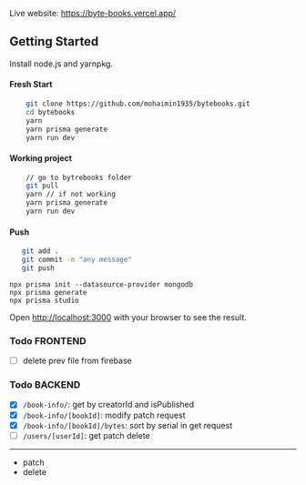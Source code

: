 Live website: https://byte-books.vercel.app/

## Getting Started

Install node.js and yarnpkg.

#### Fresh Start

```bash
    git clone https://github.com/mohaimin1935/bytebooks.git
    cd bytebooks
    yarn
    yarn prisma generate
    yarn run dev
```

#### Working project

```bash
    // go to bytrebooks folder
    git pull
    yarn // if not working
    yarn prisma generate
    yarn run dev
```

#### Push

```bash
   git add .
   git commit -m "any message"
   git push
```

```
npx prisma init --datasource-provider mongodb
npx prisma generate
npx prisma studio
```

Open [http://localhost:3000](http://localhost:3000) with your browser to see the result.

### Todo FRONTEND

- [ ] delete prev file from firebase

### Todo BACKEND

- [x] `/book-info/`: get by creatorId and isPublished
- [x] `/book-info/[bookId]`: modify patch request
- [x] `/book-info/[bookId]/bytes`: sort by serial in get request
- [ ] `/users/[userId]`: get patch delete

---

- patch
- delete
